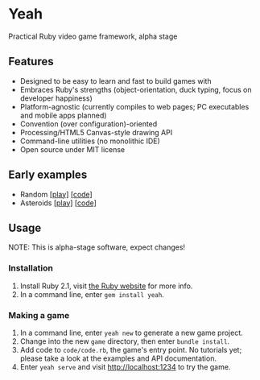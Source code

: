 # Yeah

Practical Ruby video game framework, alpha stage


## Features

* Designed to be easy to learn and fast to build games with
* Embraces Ruby's strengths (object-orientation, duck typing, focus on developer happiness)
* Platform-agnostic (currently compiles to web pages; PC executables and mobile apps planned)
* Convention (over configuration)-oriented
* Processing/HTML5 Canvas-style drawing API
* Command-line utilities (no monolithic IDE)
* Open source under MIT license


## Early examples

* Random [\[play\]](https://skofo.github.io/yeah/examples/random/runner.html) [\[code\]](https://github.com/skofo/yeah/tree/examples/examples/random)
* Asteroids [\[play\]](https://skofo.github.io/yeah/examples/asteroids/runner.html) [\[code\]](https://github.com/skofo/yeah/tree/examples/examples/asteroids)


## Usage

NOTE: This is alpha-stage software, expect changes!

### Installation

1. Install Ruby 2.1, visit [the Ruby website](http://ruby-lang.org/) for more info.
2. In a command line, enter `gem install yeah`.

### Making a game

1. In a command line, enter `yeah new` to generate a new game project.
2. Change into the new `game` directory, then enter `bundle install`.
3. Add code to `code/code.rb`, the game's entry point. No tutorials yet; please take a look at the examples and API documentation.
4. Enter `yeah serve` and visit [http://localhost:1234](http://localhost:1234) to try the game.
